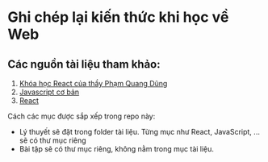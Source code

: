 # Ghi chép lại kiến thức khi học về Web
## Các nguồn tài liệu tham khảo:
1. [Khóa học React của thầy Phạm Quang Dũng](https://programming.daotao.ai/)
2. [Javascript cơ bản](https://www.youtube.com/playlist?list=PLncHg6Kn2JT5dfQqpVtfNYvv3EBVHHVKo)
3. [React](https://www.youtube.com/playlist?list=PLncHg6Kn2JT4C0enPGQPK7ZIlEoZ1ZvRy)

Cách các mục được sắp xếp trong repo này:
- Lý thuyết sẽ đặt trong folder tài liệu. Từng mục như React, JavaScript, ... sẽ có thư mục riêng
- Bài tập sẽ có thư mục riêng, không nằm trong mục tài liệu.
